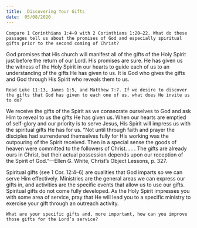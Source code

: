 ```yaml
---
title:  Discovering Your Gifts
date:  05/08/2020
---
```


`Compare 1 Corinthians 1:4–9 with 2 Corinthians 1:20–22. What do these passages tell us about the promises of God and especially spiritual gifts prior to the second coming of Christ?`

God promises that His church will manifest all of the gifts of the Holy Spirit just before the return of our Lord. His promises are sure. He has given us the witness of the Holy Spirit in our hearts to guide each of us to an understanding of the gifts He has given to us. It is God who gives the gifts and God through His Spirit who reveals them to us.

`Read Luke 11:13, James 1:5, and Matthew 7:7. If we desire to discover the gifts that God has given to each one of us, what does He invite us to do?`

We receive the gifts of the Spirit as we consecrate ourselves to God and ask Him to reveal to us the gifts He has given us. When our hearts are emptied of self-glory and our priority is to serve Jesus, His Spirit will impress us with the spiritual gifts He has for us. “Not until through faith and prayer the disciples had surrendered themselves fully for His working was the outpouring of the Spirit received. Then in a special sense the goods of heaven were committed to the followers of Christ. . . . The gifts are already ours in Christ, but their actual possession depends upon our reception of the Spirit of God.”—Ellen G. White, Christ’s Object Lessons, p. 327.

Spiritual gifts (see 1 Cor. 12:4–6) are qualities that God imparts so we can serve Him effectively. Ministries are the general areas we can express our gifts in, and activities are the specific events that allow us to use our gifts. Spiritual gifts do not come fully developed. As the Holy Spirit impresses you with some area of service, pray that He will lead you to a specific ministry to exercise your gift through an outreach activity.

`What are your specific gifts and, more important, how can you improve those gifts for the Lord’s service?`